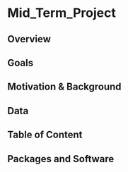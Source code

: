 # Mid_Term_Project

## Overview

## Goals

## Motivation & Background

## Data

## Table of Content

## Packages and Software
